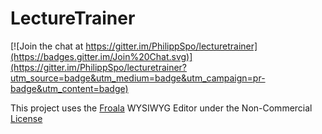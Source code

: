# LectureTrainer

[![Join the chat at https://gitter.im/PhilippSpo/lecturetrainer](https://badges.gitter.im/Join%20Chat.svg)](https://gitter.im/PhilippSpo/lecturetrainer?utm_source=badge&utm_medium=badge&utm_campaign=pr-badge&utm_content=badge)

This project uses the [Froala](https://editor.froala.com/) WYSIWYG Editor under the Non-Commercial [License](https://editor.froala.com/pricing)  
